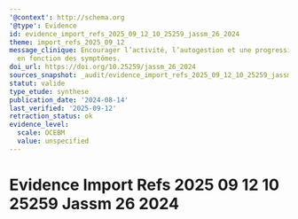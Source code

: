 ```yaml
---
'@context': http://schema.org
'@type': Evidence
id: evidence_import_refs_2025_09_12_10_25259_jassm_26_2024
theme: import_refs_2025_09_12
message_clinique: Encourager l’activité, l’autogestion et une progression graduée
  en fonction des symptômes.
doi_url: https://doi.org/10.25259/jassm_26_2024
sources_snapshot: _audit/evidence_import_refs_2025_09_12_10_25259_jassm_26_2024.json
statut: valide
type_etude: synthese
publication_date: '2024-08-14'
last_verified: '2025-09-12'
retraction_status: ok
evidence_level:
  scale: OCEBM
  value: unspecified
---
```

# Evidence Import Refs 2025 09 12 10 25259 Jassm 26 2024

